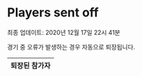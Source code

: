 # Players sent off
최종 업데이트: 2020년 12월 17일 22시 41분


경기 중 오류가 발생하는 경우 자동으로 퇴장됩니다.


| 퇴장된 참가자 |
|:---:|